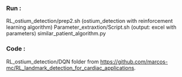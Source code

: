 ### Run : 

RL_ostium_detection/prep2.sh (ostium_detection with reinforcement learning algorithm)
Parameter_extraxtion/Script.sh  (output: excel with parameters)
similar_patient_algorithm.py 

### Code :

RL_ostium_detection/DQN folder from https://github.com/marcos-mc/RL_landmark_detection_for_cardiac_applications.


